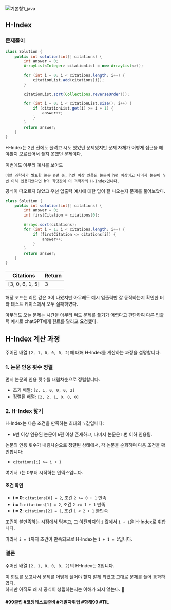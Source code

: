 ![기본형1_java](https://github.com/user-attachments/assets/6ac5189b-a4bd-44ae-a4d4-306d6e777973)

## H-Index

### 문제풀이

```java
class Solution {
    public int solution(int[] citations) {
        int answer = 0;
        ArrayList<Integer> citationList = new ArrayList<>();

        for (int i = 0; i < citations.length; i++) {
            citationList.add(citations[i]);
        }

        citationList.sort(Collections.reverseOrder());

        for (int i = 0; i < citationList.size(); i++) {
            if (citationList.get(i) >= i + 1) {
                answer++;
            }
        }
        return answer;
    }
}
```
H-Index는 2년 전에도 풀려고 시도 했었던 문제였지만 문제 자체가 어떻게 접근을 해야할지 모르겠어서 풀지 못했던 문제이다. <br>

이번에도 아무리 예시를 보아도
```
어떤 과학자가 발표한 논문 n편 중, h번 이상 인용된 논문이 h편 이상이고 나머지 논문이 h번 이하 인용되었다면 h의 최댓값이 이 과학자의 H-Index입니다.
```

공식이 떠오르지 않았고 우선 입출력 예시에 대한 답이 잘 나오는지 문제를 풀어보았다.

```java
class Solution {
    public int solution(int[] citations) {
        int answer = 0;
        int firstCitation = citations[0];
    
        Arrays.sort(citations);
        for (int i = 1; i < citations.length; i++) {
            if (firstCitation <= citations[i]) {
                answer++;
            }
        }
        return answer;
    }
}
```
| Citations   | Return |
|-------------|--------|
| [3, 0, 6, 1, 5] | 3      |

해당 코드는 리턴 값은 3이 나왔지만 아무래도 예시 입출력만 잘 동작하는지 확인한 터라 테스트 케이스에서 모두 실패하였다. <br>

아무래도 오늘 문제는 시간을 아무리 써도 문제를 풀기가 어렵다고 판단하여 다른 입출력 예시로 chatGPT에게 힌트를 달라고 요청했다.

## H-Index 계산 과정

주어진 배열 `[2, 1, 0, 0, 0, 2]`에 대해 H-Index를 계산하는 과정을 설명합니다.

### 1. 논문 인용 횟수 정렬

먼저 논문의 인용 횟수를 내림차순으로 정렬합니다.

- 초기 배열: `[2, 1, 0, 0, 0, 2]`
- 정렬된 배열: `[2, 2, 1, 0, 0, 0]`

### 2. H-Index 찾기

H-Index는 다음 조건을 만족하는 최대의 `h` 값입니다:
- `h`번 이상 인용된 논문이 `h`편 이상 존재하고, 나머지 논문은 `h`번 이하 인용됨.

논문의 인용 횟수가 내림차순으로 정렬된 상태에서, 각 논문을 순회하며 다음 조건을 확인합니다:
- `citations[i] >= i + 1`

여기서 `i`는 0부터 시작하는 인덱스입니다.

#### 조건 확인

- **i = 0**: `citations[0] = 2`, 조건 `2 >= 0 + 1` 만족
- **i = 1**: `citations[1] = 2`, 조건 `2 >= 1 + 1` 만족
- **i = 2**: `citations[2] = 1`, 조건 `1 < 2 + 1` 불만족

조건이 불만족하는 시점에서 멈추고, 그 이전까지의 `i` 값에서 `i + 1`을 H-Index로 취합니다. 

따라서 `i = 1`까지 조건이 만족되므로 H-Index는 `1 + 1 = 2`입니다.

### 결론

주어진 배열 `[2, 1, 0, 0, 0, 2]`의 H-Index는 **2**입니다.


이 힌트를 보고나서 문제를 어떻게 풀어야 할지 알게 되었고 그대로 문제를 풀어 통과하였다. <br>
하지만 아직도 왜 저 공식이 성립하는지는 이해가 되지 않는다. 🥹


#### #99클럽 #코딩테스트준비 #개발자취업 #항해99 #TIL
